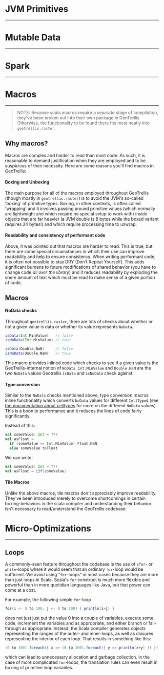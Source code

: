 # JVM Primitives
------


# Mutable Data
------


# Spark
------


# Macros
-----

> NOTE: Because scala macros require a separate stage of compilation, they've
> been broken out into their own package in GeoTrellis. Otherwise, the
> functionality to be found there fits most neatly into
> `geotrellis.raster`.

## Why macros?

Macros are complex and harder to read than most code. As such, it is
reasonable to demand justification when they are employed and to be
suspicious of their necessity. Here are some reasons you'll find macros
in GeoTrellis:

#### Boxing and Unboxing

The main purpose for all of the macros employed throughout GeoTrellis
(though mostly in `geotrellis.raster`) is to avoid the JVM's so-called
'boxing' of primitive types. Boxing, in other contexts, is often called
'wrapping' and it involves passing around primitive values (which
normally are lightweight and which require no special setup to work
with) inside objects that are far heavier (a JVM double is 8 bytes while
the boxed variant requires 24 bytes!) and which require processing time
to unwrap.  

#### Readability and consistency of performant code

Above, it was pointed out that macros are harder to read. This is true,
but there are some special circumstances in which their use can improve
readability and help to ensure consistency. When writing performant
code, it is often not possible to stay DRY (Don't Repeat Yourself). This
adds significant burdens to future modifications of shared behavior (you
have to change code *all over the library*) and it reduces readability
by exploding the shere amount of text which must be read to make sense
of a given portion of code.  


## Macros

#### NoData checks

Throughout `geotrellis.raster`, there are lots of checks about whether
or not a given value is data or whether its value represents `NoData`.  

```scala
isData(Int.MinValue)   // false
isNoData(Int.MinValue) // true

isData(Double.NaN)     // false
isNoData(Double.NaN)   // true
```

This macro provides inlined code which checks to see if a given value is
the GeoTrellis-internal notion of `NoData`. `Int.MinValue` and
`Double.NaN` are the two `NoData` values Geotrellis `isData` and
`isNoData` check against.  


#### Type conversion

Similar to the `NoData` checks mentioned above, type conversion macros
inline functionality which converts `NoData` values for different
`CellType`s (see [the documentation about
celltypes](../raster/celltype.md) for more on the different `NoData`
values). This is a boon to performance and it reduces the lines of code
fairly significantly.  

Instead of this:

```scala
val someValue: Int = ???
val asFloat =
  if (someValue == Int.MinValue) Float.NaN
  else someValue.toFloat
```

We can write:
```scala
val someValue: Int = ???
val asFloat = i2f(someValue)
```

#### Tile Macros

Unlike the above macros, tile macros don't appreciably improve
readability. They've been introduced merely to overcome shortcomings in
certain boxing-behaviors in the scala compiler and understanding their
behavior isn't necessary to read/understand the GeoTrellis codebase.

# Micro-Optimizations
------

## Loops ##

A commonly-seen feature throughout the codebase is the use of `cfor`- or `while`-loops where it would seem that an ordinary `for`-loop would be sufficient.
We avoid using "`for`-loops" in most cases because they are more than just loops in Scala.
Scala's `for` construct is much more flexible and powerful than in more quotidian languages like Java, but that power can come at a cost.

For example, the following simple `for`-loop

```scala
for(i <- 0 to 100; j <- 0 to 100) { println(i+j) }
```

does not just just put the value 0 into a couple of variables, execute some code, increment the variables and as appropriate, and either branch or fall-through as appropriate.
Instead, the Scala compiler generates objects representing the ranges of the outer- and inner-loops, as well as closures representing the interior of each loop.
That results in something like this:

```scala
(0 to 100).foreach({ x => (0 to 100).foreach({ y => println(x+y) }) })
```

which can lead to unnecessary allocation and garbage collection.
In the case of more complicated `for`-loops, the translation rules can even result in boxing of primitive loop variables.

